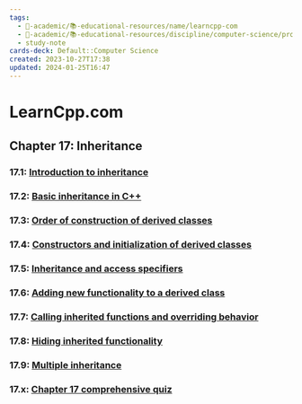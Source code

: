 ```yaml
---
tags:
  - 🔴-academic/📚-educational-resources/name/learncpp-com
  - 🔴-academic/📚-educational-resources/discipline/computer-science/programming-language/cpp
  - study-note
cards-deck: Default::Computer Science
created: 2023-10-27T17:38
updated: 2024-01-25T16:47
---
```


# LearnCpp.com

## Chapter 17꞉ Inheritance

### 17.1: [Introduction to inheritance](https://www.learncpp.com/cpp-tutorial/introduction-to-inheritance/)

### 17.2: [Basic inheritance in C++](https://www.learncpp.com/cpp-tutorial/basic-inheritance-in-c/)

### 17.3: [Order of construction of derived classes](https://www.learncpp.com/cpp-tutorial/order-of-construction-of-derived-classes/)

### 17.4: [Constructors and initialization of derived classes](https://www.learncpp.com/cpp-tutorial/constructors-and-initialization-of-derived-classes/)

### 17.5: [Inheritance and access specifiers](https://www.learncpp.com/cpp-tutorial/inheritance-and-access-specifiers/)

### 17.6: [Adding new functionality to a derived class](https://www.learncpp.com/cpp-tutorial/adding-new-functionality-to-a-derived-class/)

### 17.7: [Calling inherited functions and overriding behavior](https://www.learncpp.com/cpp-tutorial/calling-inherited-functions-and-overriding-behavior/)

### 17.8: [Hiding inherited functionality](https://www.learncpp.com/cpp-tutorial/hiding-inherited-functionality/)

### 17.9: [Multiple inheritance](https://www.learncpp.com/cpp-tutorial/multiple-inheritance/)

### 17.x: [Chapter 17 comprehensive quiz](https://www.learncpp.com/cpp-tutorial/chapter-17-comprehensive-quiz/)



